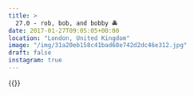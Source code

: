 ```yaml
---
title: >
  27.0 - rob, bob, and bobby 🚔
date: 2017-01-27T09:05:05+00:00
location: "London, United Kingdom"
image: "/img/31a20eb158c41bad68e742d2dc46e312.jpg"
draft: false
instagram: true
---
```


{{<photo src="/img/31a20eb158c41bad68e742d2dc46e312.jpg">}}
